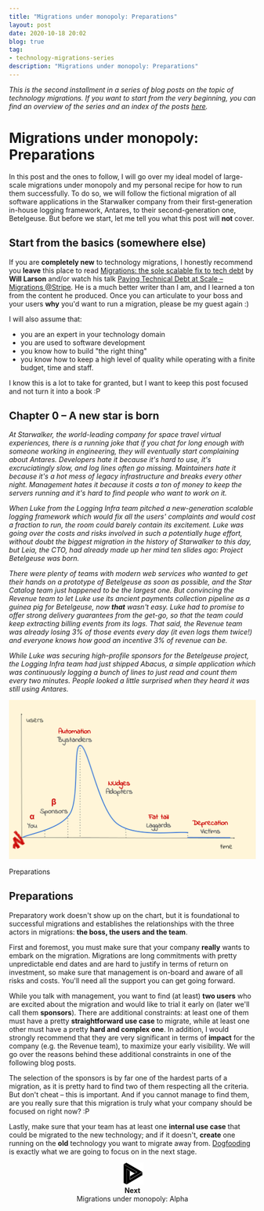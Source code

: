 ```yaml
---
title: "Migrations under monopoly: Preparations"
layout: post
date: 2020-10-18 20:02
blog: true
tag:
- technology-migrations-series
description: "Migrations under monopoly: Preparations"
---
```


_This is the second installment in a series of blog posts on the topic of technology migrations. If you want to start from the very beginning, you can find an overview of the series and an index of the posts [here](http://poros.github.io/technology-migrations-series/)._

# Migrations under monopoly: Preparations

In this post and the ones to follow, I will go over my ideal model of large-scale migrations under monopoly and my personal recipe for how to run them successfully. To do so, we will follow the fictional migration of all software applications in the Starwalker company from their first-generation in-house logging framework, Antares, to their second-generation one, Betelgeuse. But before we start, let me tell you what this post will **not** cover.


## Start from the basics (somewhere else)

If you are **completely new** to technology migrations, I honestly recommend you **leave** this place to read [Migrations: the sole scalable fix to tech debt](https://lethain.com/migrations/) by **Will Larson** and/or watch his talk [Paying Technical Debt at Scale – Migrations @Stripe](https://www.youtube.com/watch?v=OFjvJmS_uDo). He is a much better writer than I am, and I learned a ton from the content he produced. Once you can articulate to your boss and your users **why** you'd want to run a migration, please be my guest again :)

I will also assume that:

* you are an expert in your technology domain
* you are used to software development
* you know how to build "the right thing"
* you know how to keep a high level of quality while operating with a finite budget, time and staff.

I know this is a lot to take for granted, but I want to keep this post focused and not turn it into a book :P

## Chapter 0 – A new star is born

_At Starwalker, the world-leading company for space travel virtual experiences, there is a running joke that if you chat for long enough with someone working in engineering, they will eventually start complaining about Antares. Developers hate it because it's hard to use, it's excruciatingly slow, and log lines often go missing. Maintainers hate it because it's a hot mess of legacy infrastructure and breaks every other night. Management hates it because it costs a ton of money to keep the servers running and it's hard to find people who want to work on it._

_When Luke from the Logging Infra team pitched a new-generation scalable logging framework which would fix all the users' complaints and would cost a fraction to run, the room could barely contain its excitement. Luke was going over the costs and risks involved in such a potentially huge effort, without doubt the biggest migration in the history of Starwalker to this day, but Leia, the CTO, had already made up her mind ten slides ago: Project Betelgeuse was born._

_There were plenty of teams with modern web services who wanted to get their hands on a prototype of Betelgeuse as soon as possible, and the Star Catalog team just happened to be the largest one. But convincing the Revenue team to let Luke use its ancient payments collection pipeline as a guinea pig for Betelgeuse, now **that** wasn't easy. Luke had to promise to offer strong delivery guarantees from the get-go, so that the team could keep extracting billing events from its logs. That said, the Revenue team was already losing 3% of those events every day (it even logs them twice!) and everyone knows how good an incentive 3% of revenue can be._

_While Luke was securing high-profile sponsors for the Betelgeuse project, the Logging Infra team had just shipped Abacus, a simple application which was continuously logging a bunch of lines to just read and count them every two minutes. People looked a little surprised when they heard it was still using Antares._

![Preparations](/assets/images/migrations_under_monopoly_0.png)
<figcaption class="caption">Preparations</figcaption>

## Preparations

Preparatory work doesn't show up on the chart, but it is foundational to successful migrations and establishes the relationships with the three actors in migrations: **the boss, the users and the team**.

First and foremost, you must make sure that your company **really** wants to embark on the migration. Migrations are long commitments with pretty unpredictable end dates and are hard to justify in terms of return on investment, so make sure that management is on-board and aware of all risks and costs. You'll need all the support you can get going forward.

While you talk with management, you want to find (at least) **two users** who are excited about the migration and would like to trial it early on (later we'll call them **sponsors**). There are additional constraints: at least one of them must have a pretty **straightforward use case** to migrate, while at least one other must have a pretty **hard and complex one**. In addition, I would strongly recommend that they are very significant in terms of **impact** for the company (e.g. the Revenue team), to maximize your early visibility. We will go over the reasons behind these additional constraints in one of the following blog posts.

The selection of the sponsors is by far one of the hardest parts of a migration, as it is pretty hard to find two of them respecting all the criteria. But don't cheat – this is important. And if you cannot manage to find them, are you really sure that this migration is truly what your company should be focused on right now? :P

Lastly, make sure that your team has at least one **internal use case** that could be migrated to the new technology; and if it doesn't, **create** one running on the **old** technology you want to migrate away from. [Dogfooding](https://en.wikipedia.org/wiki/Eating_your_own_dog_food) is exactly what we are going to focus on in the next stage.

<div align="center">
<a href="http://poros.github.io/mum-alpha/">
<img src="/assets/images/next.png" alt="Next">
</a>
<b><figcaption class="caption">Next</figcaption></b>
<figcaption class="caption">Migrations under monopoly: Alpha</figcaption>
</div>
